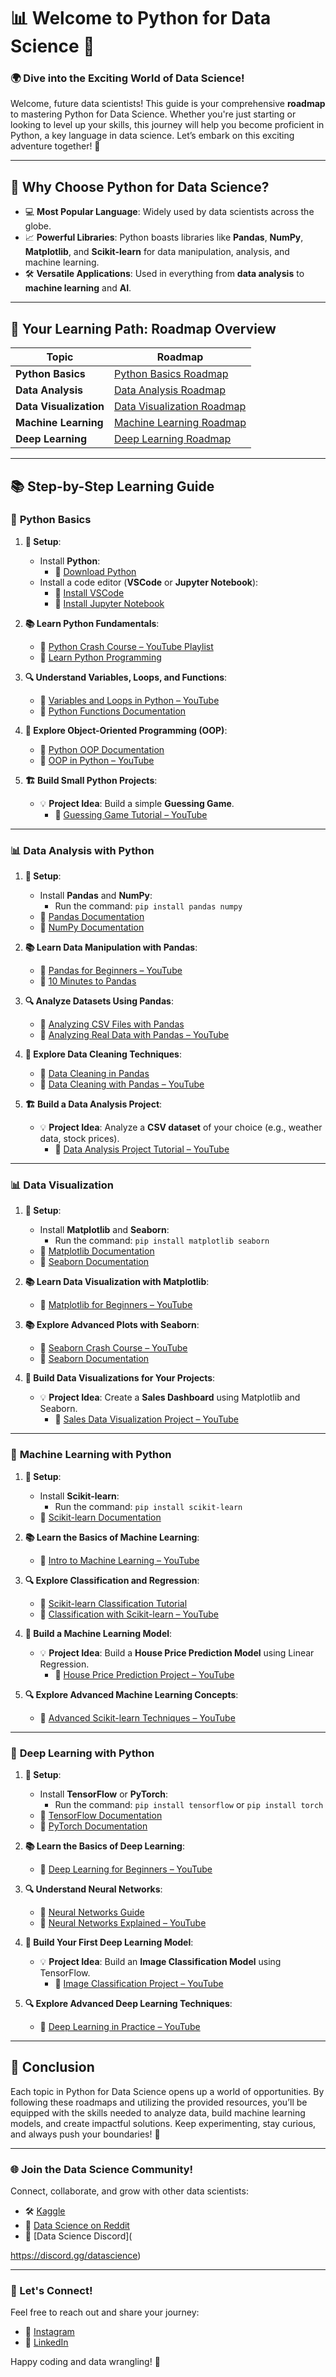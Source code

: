# 📊 Welcome to **Python for Data Science** 🚀

### 🌍 Dive into the **Exciting World of Data Science**!

Welcome, future data scientists! This guide is your comprehensive **roadmap** to mastering Python for Data Science. Whether you're just starting or looking to level up your skills, this journey will help you become proficient in Python, a key language in data science. Let’s embark on this exciting adventure together! 🎯

---

## 🌟 Why Choose Python for Data Science?

- 💻 **Most Popular Language**: Widely used by data scientists across the globe.
- 📈 **Powerful Libraries**: Python boasts libraries like **Pandas**, **NumPy**, **Matplotlib**, and **Scikit-learn** for data manipulation, analysis, and machine learning.
- 🛠️ **Versatile Applications**: Used in everything from **data analysis** to **machine learning** and **AI**.

---

## 📅 Your Learning Path: Roadmap Overview

| **Topic**               | **Roadmap**                                           |
|-------------------------|-------------------------------------------------------|
| **Python Basics**        | [Python Basics Roadmap](./Python-Basics-Roadmap.md)   |
| **Data Analysis**        | [Data Analysis Roadmap](./Data-Analysis-Roadmap.md)   |
| **Data Visualization**   | [Data Visualization Roadmap](./Data-Visualization.md) |
| **Machine Learning**     | [Machine Learning Roadmap](./Machine-Learning.md)     |
| **Deep Learning**        | [Deep Learning Roadmap](./Deep-Learning.md)           |

---

## 📚 Step-by-Step Learning Guide

### 🐍 **Python Basics**

1. **🔧 Setup**:
   - Install **Python**: 
     - 🔗 [Download Python](https://www.python.org/downloads/)
   - Install a code editor (**VSCode** or **Jupyter Notebook**):
     - 🔗 [Install VSCode](https://code.visualstudio.com/Download)
     - 🔗 [Install Jupyter Notebook](https://jupyter.org/install)

2. **📚 Learn Python Fundamentals**:
   - 🎥 [Python Crash Course – YouTube Playlist](https://www.youtube.com/playlist?list=PLnWArLZHNf-oWE2SWhTSa6dWbxsIYIckW)
   - 📘 [Learn Python Programming](https://www.learnpython.org/)

3. **🔍 Understand Variables, Loops, and Functions**:
   - 🎥 [Variables and Loops in Python – YouTube](https://www.youtube.com/watch?v=0Q65GIz1J_s)
   - 📘 [Python Functions Documentation](https://docs.python.org/3/tutorial/controlflow.html#defining-functions)

4. **🚀 Explore Object-Oriented Programming (OOP)**:
   - 📘 [Python OOP Documentation](https://docs.python.org/3/tutorial/classes.html)
   - 🎥 [OOP in Python – YouTube](https://www.youtube.com/watch?v=jD6nz6_7xBg)

5. **🏗️ Build Small Python Projects**:
   - 💡 **Project Idea**: Build a simple **Guessing Game**.
     - 🎥 [Guessing Game Tutorial – YouTube](https://www.youtube.com/watch?v=vhFk96lNoDA)

---

### 📊 **Data Analysis with Python**

1. **🔧 Setup**:
   - Install **Pandas** and **NumPy**:
     - Run the command: `pip install pandas numpy`
   - 📘 [Pandas Documentation](https://pandas.pydata.org/)
   - 📘 [NumPy Documentation](https://numpy.org/doc/stable/)

2. **📚 Learn Data Manipulation with Pandas**:
   - 🎥 [Pandas for Beginners – YouTube](https://www.youtube.com/watch?v=vmEHCJofslg)
   - 📘 [10 Minutes to Pandas](https://pandas.pydata.org/pandas-docs/stable/user_guide/10min.html)

3. **🔍 Analyze Datasets Using Pandas**:
   - 📘 [Analyzing CSV Files with Pandas](https://www.datacamp.com/community/tutorials/pandas-read-csv)
   - 🎥 [Analyzing Real Data with Pandas – YouTube](https://www.youtube.com/watch?v=Gp7k_K4Lf9U)

4. **🚀 Explore Data Cleaning Techniques**:
   - 📘 [Data Cleaning in Pandas](https://pandas.pydata.org/docs/getting_started/intro_tutorials/06_handle_missing_values.html)
   - 🎥 [Data Cleaning with Pandas – YouTube](https://www.youtube.com/watch?v=5iWhQWVXosU)

5. **🏗️ Build a Data Analysis Project**:
   - 💡 **Project Idea**: Analyze a **CSV dataset** of your choice (e.g., weather data, stock prices).
     - 🎥 [Data Analysis Project Tutorial – YouTube](https://www.youtube.com/watch?v=n3c3Zr_c4Jg)

---

### 📊 **Data Visualization**

1. **🔧 Setup**:
   - Install **Matplotlib** and **Seaborn**:
     - Run the command: `pip install matplotlib seaborn`
   - 📘 [Matplotlib Documentation](https://matplotlib.org/)
   - 📘 [Seaborn Documentation](https://seaborn.pydata.org/)

2. **📚 Learn Data Visualization with Matplotlib**:
   - 🎥 [Matplotlib for Beginners – YouTube](https://www.youtube.com/watch?v=EM2x33g4syY)

3. **📚 Explore Advanced Plots with Seaborn**:
   - 🎥 [Seaborn Crash Course – YouTube](https://www.youtube.com/watch?v=6GUZXDef2U0)
   - 📘 [Seaborn Documentation](https://seaborn.pydata.org/tutorial.html)

4. **🚀 Build Data Visualizations for Your Projects**:
   - 💡 **Project Idea**: Create a **Sales Dashboard** using Matplotlib and Seaborn.
     - 🎥 [Sales Data Visualization Project – YouTube](https://www.youtube.com/watch?v=cxq7VoFjk6s)

---

### 🤖 **Machine Learning with Python**

1. **🔧 Setup**:
   - Install **Scikit-learn**:
     - Run the command: `pip install scikit-learn`
   - 📘 [Scikit-learn Documentation](https://scikit-learn.org/stable/)

2. **📚 Learn the Basics of Machine Learning**:
   - 🎥 [Intro to Machine Learning – YouTube](https://www.youtube.com/watch?v=GwIo3gDZCVQ)

3. **🔍 Explore Classification and Regression**:
   - 📘 [Scikit-learn Classification Tutorial](https://scikit-learn.org/stable/supervised_learning.html#classification)
   - 🎥 [Classification with Scikit-learn – YouTube](https://www.youtube.com/watch?v=hd1W4CyPX58)

4. **🚀 Build a Machine Learning Model**:
   - 💡 **Project Idea**: Build a **House Price Prediction Model** using Linear Regression.
     - 🎥 [House Price Prediction Project – YouTube](https://www.youtube.com/watch?v=4sjSHLcjGD4)

5. **🔍 Explore Advanced Machine Learning Concepts**:
   - 🎥 [Advanced Scikit-learn Techniques – YouTube](https://www.youtube.com/watch?v=H1tFqVrtDoc)

---

### 🧠 **Deep Learning with Python**

1. **🔧 Setup**:
   - Install **TensorFlow** or **PyTorch**:
     - Run the command: `pip install tensorflow` or `pip install torch`
   - 📘 [TensorFlow Documentation](https://www.tensorflow.org/)
   - 📘 [PyTorch Documentation](https://pytorch.org/)

2. **📚 Learn the Basics of Deep Learning**:
   - 🎥 [Deep Learning for Beginners – YouTube](https://www.youtube.com/watch?v=aircAruvnKk)

3. **🔍 Understand Neural Networks**:
   - 📘 [Neural Networks Guide](https://www.tensorflow.org/guide/keras/sequential_model)
   - 🎥 [Neural Networks Explained – YouTube](https://www.youtube.com/watch?v=ILsA4nyG7I0)

4. **🚀 Build Your First Deep Learning Model**:
   - 💡 **Project Idea**: Build an **Image Classification Model** using TensorFlow.
     - 🎥 [Image Classification Project – YouTube](https://www.youtube.com/watch?v=BvHmRx14HQ8)

5. **🔍 Explore Advanced Deep Learning Techniques**:
   - 🎥 [Deep Learning in Practice – YouTube](https://www.youtube.com/watch?v=5tvmMX8r_OM)

---

## 🎉 Conclusion

Each topic in Python for Data Science opens up a world of opportunities. By following these roadmaps and utilizing the provided resources, you’ll be equipped with the skills needed to analyze data, build machine learning models, and create impactful solutions. Keep experimenting, stay curious, and always push your boundaries! 🚀

---

### 🌐 Join the Data Science Community!
Connect, collaborate, and grow with other data scientists:
- 🛠️ [Kaggle](https://www.kaggle.com/)
- 💬 [Data Science on Reddit](https://www.reddit.com/r/datascience/)
- 📱 [Data Science Discord](

https://discord.gg/datascience)

---

### 💬 Let's Connect!
Feel free to reach out and share your journey:
- 📸 [Instagram](https://www.instagram.com/yourusername)
- 🔗 [LinkedIn](https://www.linkedin.com/in/yourusername)

Happy coding and data wrangling! 🎉
